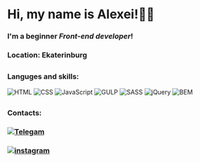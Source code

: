 # Hi, my name is **Alexei**!👋🏻

### I'm a beginner ***Front-end developer***!

### Location: **Ekaterinburg**
##
### Languges and skills:
![HTML](https://img.shields.io/badge/-HTML-000000?style=flat&logo=html5)
![CSS](https://img.shields.io/badge/-CSS-000000?style=flat&logo=css3)
![JavaScript](https://img.shields.io/badge/-JavaScript-000000?style=flat&logo=JavaScript)
![GULP](https://img.shields.io/badge/-GULP-000000?style=flat&logo=gulp)
![SASS](https://img.shields.io/badge/-SASS-000000?style=flat&logo=sass)
![jQuery](https://img.shields.io/badge/-jQuery-000000?style=flat&logo=jquery)
![BEM](https://img.shields.io/badge/-BEM-000000?style=flat&logo=bem)

##

### Contacts:
### [![Telegam](https://img.shields.io/badge/-@Alexei__710-000000?style=social&logo=telegram)](https://t.me/Alexei_710)
### [![instagram](https://img.shields.io/badge/-@Alexei__710-000000?style=social&logo=instagram)](https://www.instagram.com/alexei_710/)

